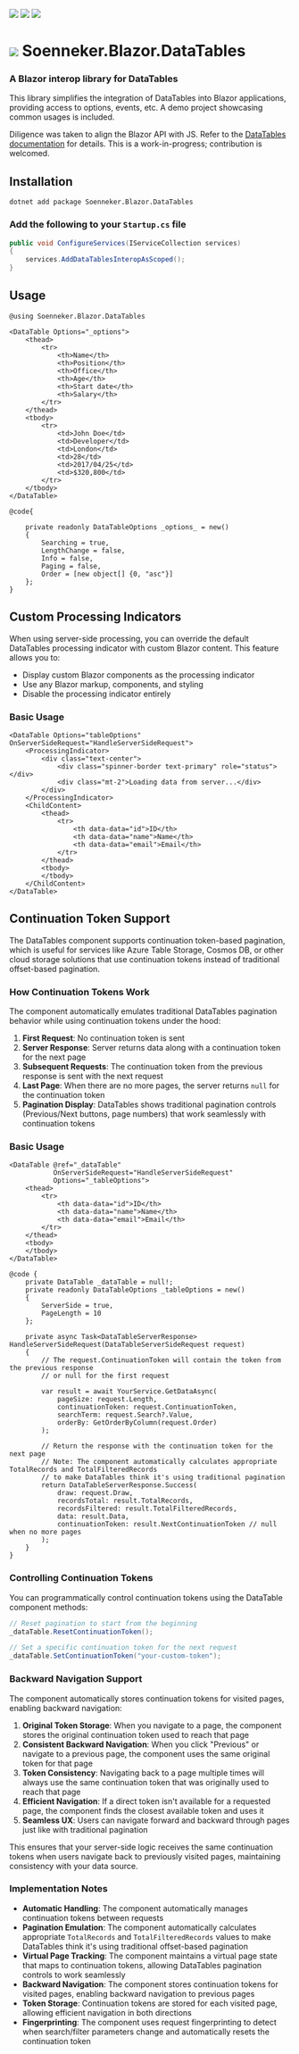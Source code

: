 [![](https://img.shields.io/nuget/v/soenneker.blazor.datatables.svg?style=for-the-badge)](https://www.nuget.org/packages/soenneker.blazor.datatables/)
[![](https://img.shields.io/github/actions/workflow/status/soenneker/soenneker.blazor.datatables/publish-package.yml?style=for-the-badge)](https://github.com/soenneker/soenneker.blazor.datatables/actions/workflows/publish-package.yml)
[![](https://img.shields.io/nuget/dt/soenneker.blazor.datatables.svg?style=for-the-badge)](https://www.nuget.org/packages/soenneker.blazor.datatables/)

# ![](https://user-images.githubusercontent.com/4441470/224455560-91ed3ee7-f510-4041-a8d2-3fc093025112.png) Soenneker.Blazor.DataTables
### A Blazor interop library for DataTables

This library simplifies the integration of DataTables into Blazor applications, providing access to options, events, etc. A demo project showcasing common usages is included.

Diligence was taken to align the Blazor API with JS. Refer to the [DataTables documentation](https://datatables.net/) for details. This is a work-in-progress; contribution is welcomed.

## Installation

```
dotnet add package Soenneker.Blazor.DataTables
```

### Add the following to your `Startup.cs` file

```csharp
public void ConfigureServices(IServiceCollection services)
{
    services.AddDataTablesInteropAsScoped();
}
```

## Usage

```razor
@using Soenneker.Blazor.DataTables

<DataTable Options="_options">
    <thead>
        <tr>
            <th>Name</th>
            <th>Position</th>
            <th>Office</th>
            <th>Age</th>
            <th>Start date</th>
            <th>Salary</th>
        </tr>
    </thead>
    <tbody>
        <tr>
            <td>John Doe</td>
            <td>Developer</td>
            <td>London</td>
            <td>28</td>
            <td>2017/04/25</td>
            <td>$320,800</td>
        </tr>
    </tbody>
</DataTable>

@code{

    private readonly DataTableOptions _options_ = new()
    {
        Searching = true,
        LengthChange = false,
        Info = false,
        Paging = false,
        Order = [new object[] {0, "asc"}]
    };
}
```

## Custom Processing Indicators

When using server-side processing, you can override the default DataTables processing indicator with custom Blazor content. This feature allows you to:

- Display custom Blazor components as the processing indicator
- Use any Blazor markup, components, and styling
- Disable the processing indicator entirely

### Basic Usage

```razor
<DataTable Options="tableOptions" OnServerSideRequest="HandleServerSideRequest">
    <ProcessingIndicator>
        <div class="text-center">
            <div class="spinner-border text-primary" role="status"></div>
            <div class="mt-2">Loading data from server...</div>
        </div>
    </ProcessingIndicator>
    <ChildContent>
        <thead>
            <tr>
                <th data-data="id">ID</th>
                <th data-data="name">Name</th>
                <th data-data="email">Email</th>
            </tr>
        </thead>
        <tbody>
        </tbody>
    </ChildContent>
</DataTable>
```

## Continuation Token Support

The DataTables component supports continuation token-based pagination, which is useful for services like Azure Table Storage, Cosmos DB, or other cloud storage solutions that use continuation tokens instead of traditional offset-based pagination.

### How Continuation Tokens Work

The component automatically emulates traditional DataTables pagination behavior while using continuation tokens under the hood:

1. **First Request**: No continuation token is sent
2. **Server Response**: Server returns data along with a continuation token for the next page
3. **Subsequent Requests**: The continuation token from the previous response is sent with the next request
4. **Last Page**: When there are no more pages, the server returns `null` for the continuation token
5. **Pagination Display**: DataTables shows traditional pagination controls (Previous/Next buttons, page numbers) that work seamlessly with continuation tokens

### Basic Usage

```razor
<DataTable @ref="_dataTable"
           OnServerSideRequest="HandleServerSideRequest"
           Options="_tableOptions">
    <thead>
        <tr>
            <th data-data="id">ID</th>
            <th data-data="name">Name</th>
            <th data-data="email">Email</th>
        </tr>
    </thead>
    <tbody>
    </tbody>
</DataTable>

@code {
    private DataTable _dataTable = null!;
    private readonly DataTableOptions _tableOptions = new()
    {
        ServerSide = true,
        PageLength = 10
    };

    private async Task<DataTableServerResponse> HandleServerSideRequest(DataTableServerSideRequest request)
    {
        // The request.ContinuationToken will contain the token from the previous response
        // or null for the first request
        
        var result = await YourService.GetDataAsync(
            pageSize: request.Length,
            continuationToken: request.ContinuationToken,
            searchTerm: request.Search?.Value,
            orderBy: GetOrderByColumn(request.Order)
        );
        
        // Return the response with the continuation token for the next page
        // Note: The component automatically calculates appropriate TotalRecords and TotalFilteredRecords
        // to make DataTables think it's using traditional pagination
        return DataTableServerResponse.Success(
            draw: request.Draw,
            recordsTotal: result.TotalRecords,
            recordsFiltered: result.TotalFilteredRecords,
            data: result.Data,
            continuationToken: result.NextContinuationToken // null when no more pages
        );
    }
}
```

### Controlling Continuation Tokens

You can programmatically control continuation tokens using the DataTable component methods:

```csharp
// Reset pagination to start from the beginning
_dataTable.ResetContinuationToken();

// Set a specific continuation token for the next request
_dataTable.SetContinuationToken("your-custom-token");
```

### Backward Navigation Support

The component automatically stores continuation tokens for visited pages, enabling backward navigation:

1. **Original Token Storage**: When you navigate to a page, the component stores the original continuation token used to reach that page
2. **Consistent Backward Navigation**: When you click "Previous" or navigate to a previous page, the component uses the same original token for that page
3. **Token Consistency**: Navigating back to a page multiple times will always use the same continuation token that was originally used to reach that page
4. **Efficient Navigation**: If a direct token isn't available for a requested page, the component finds the closest available token and uses it
5. **Seamless UX**: Users can navigate forward and backward through pages just like with traditional pagination

This ensures that your server-side logic receives the same continuation tokens when users navigate back to previously visited pages, maintaining consistency with your data source.

### Implementation Notes

- **Automatic Handling**: The component automatically manages continuation tokens between requests
- **Pagination Emulation**: The component automatically calculates appropriate `TotalRecords` and `TotalFilteredRecords` values to make DataTables think it's using traditional offset-based pagination
- **Virtual Page Tracking**: The component maintains a virtual page state that maps to continuation tokens, allowing DataTables pagination controls to work seamlessly
- **Backward Navigation**: The component stores continuation tokens for visited pages, enabling backward navigation to previous pages
- **Token Storage**: Continuation tokens are stored for each visited page, allowing efficient navigation in both directions
- **Fingerprinting**: The component uses request fingerprinting to detect when search/filter parameters change and automatically resets the continuation token

